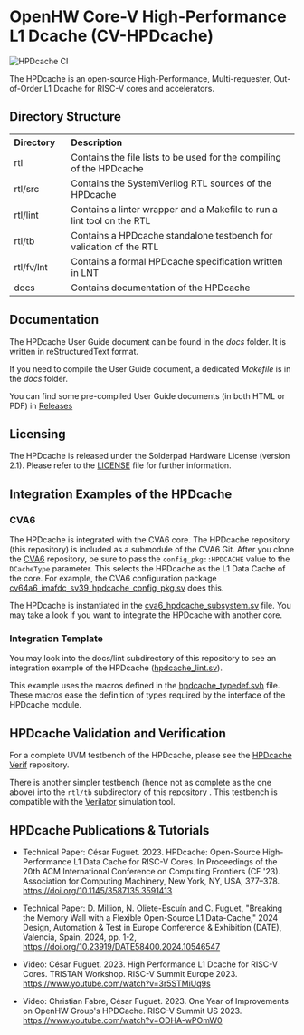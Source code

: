 # OpenHW Core-V High-Performance L1 Dcache (CV-HPDcache)

![HPDcache CI](https://github.com/openhwgroup/cv-hpdcache/actions/workflows/test.yml/badge.svg)

The HPDcache is an open-source High-Performance, Multi-requester, Out-of-Order L1 Dcache for RISC-V cores and accelerators.


## Directory Structure

<table>
  <tr>
    <th style="text-align:left;width:20%">Directory</th>
    <th style="text-align:left">Description</th>
  </tr>
  <tr>
    <td>rtl</td>
    <td>Contains the file lists to be used for the compiling of the HPDcache</td>
  </tr>
  <tr>
    <td>rtl/src</td>
    <td>Contains the SystemVerilog RTL sources of the HPDcache</td>
  </tr>
  <tr>
    <td>rtl/lint</td>
    <td>Contains a linter wrapper and a Makefile to run a lint tool on the RTL</td>
  </tr>
  <tr>
    <td>rtl/tb</td>
    <td>Contains a HPDcache standalone testbench for validation of the RTL</td>
  </tr>
  <tr>
    <td>rtl/fv/lnt</td>
    <td>Contains a formal HPDcache specification written in LNT</td>
  </tr>
  <tr>
    <td>docs</td>
    <td>Contains documentation of the HPDcache</td>
  </tr>
</table>


## Documentation

The HPDcache User Guide document can be found in the *docs* folder.
It is written in reStructuredText format.

If you need to compile the User Guide document, a dedicated *Makefile* is in the *docs* folder.

You can find some pre-compiled User Guide documents (in both HTML or PDF) in [Releases](https://github.com/openhwgroup/cv-hpdcache/releases)


## Licensing

The HPDcache is released under the Solderpad Hardware License (version 2.1).
Please refer to the [LICENSE](LICENSE) file for further information.


## Integration Examples of the HPDcache

### CVA6

The HPDcache is integrated with the CVA6 core.
The HPDcache repository (this repository) is included as a submodule of the CVA6 Git.
After you clone the [CVA6](https://github.com/openhwgroup/cva6) repository, be sure to pass the ``config_pkg::HPDCACHE`` value to the ``DCacheType`` parameter.
This selects the HPDcache as the L1 Data Cache of the core.
For example, the CVA6 configuration package [cv64a6_imafdc_sv39_hpdcache_config_pkg.sv](https://github.com/openhwgroup/cva6/blob/master/core/include/cv64a6_imafdc_sv39_hpdcache_config_pkg.sv) does this.

The HPDcache is instantiated in the [cva6_hpdcache_subsystem.sv](https://github.com/openhwgroup/cva6/blob/master/core/cache_subsystem/cva6_hpdcache_subsystem.sv) file.
You may take a look if you want to integrate the HPDcache with another core.

### Integration Template

You may look into the docs/lint subdirectory of this repository to see an integration example of the HPDcache ([hpdcache_lint.sv](docs/lint/hpdcache_lint.sv)).

This example uses the macros defined in the [hpdcache_typedef.svh](rtl/include/hpdcache_typedef.svh) file.
These macros ease the definition of types required by the interface of the HPDcache module.

## HPDcache Validation and Verification

For a complete UVM testbench of the HPDcache, please see the [HPDcache Verif](https://github.com/openhwgroup/cv-hpdcache-verif) repository.

There is another simpler testbench (hence not as complete as the one above) into the `rtl/tb` subdirectory of this repository .
This testbench is compatible with the [Verilator](https://www.veripool.org/verilator/) simulation tool.


## HPDcache Publications & Tutorials

- Technical Paper: César Fuguet. 2023. HPDcache: Open-Source High-Performance L1 Data Cache for RISC-V Cores. In Proceedings of the 20th ACM International Conference on Computing Frontiers (CF '23). Association for Computing Machinery, New York, NY, USA, 377–378. <https://doi.org/10.1145/3587135.3591413>

- Technical Paper: D. Million, N. Oliete-Escuín and C. Fuguet, "Breaking the Memory Wall with a Flexible Open-Source L1 Data-Cache," 2024 Design, Automation & Test in Europe Conference & Exhibition (DATE), Valencia, Spain, 2024, pp. 1-2, <https://doi.org/10.23919/DATE58400.2024.10546547>

- Video: César Fuguet. 2023. High Performance L1 Dcache for RISC-V Cores. TRISTAN Workshop. RISC-V Summit Europe 2023. <https://www.youtube.com/watch?v=3r5STMiUq9s>

- Video: Christian Fabre, César Fuguet. 2023. One Year of Improvements on OpenHW Group's HPDCache. RISC-V Summit US 2023. <https://www.youtube.com/watch?v=ODHA-wPOmW0>
